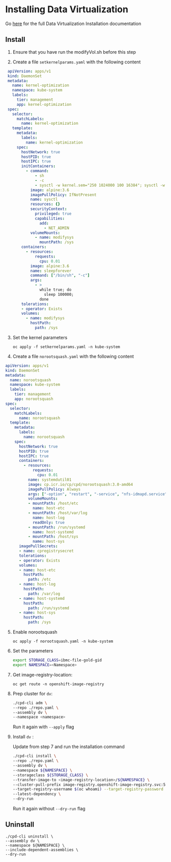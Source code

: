 # Installing Data Virtualization

Go [here](https://www.ibm.com/support/knowledgecenter/SSQNUZ_3.5.0/svc-dv/install-dv.html) for the full Data Virtualization Installation documentation

## Install

1. Ensure that you have run the modifyVol.sh before this step

2. Create a file `setkernelparams.yaml` with the following content

```yaml
 apiVersion: apps/v1
 kind: DaemonSet
 metadata:
   name: kernel-optimization
   namespace: kube-system
   labels:
     tier: management
     app: kernel-optimization
 spec:
   selector:
     matchLabels:
       name: kernel-optimization
   template:
     metadata:
       labels:
         name: kernel-optimization
     spec:
       hostNetwork: true
       hostPID: true
       hostIPC: true
       initContainers:
         - command:
             - sh
             - -c
             - sysctl -w kernel.sem="250 1024000 100 16384"; sysctl -w kernel.msgmax="65536"; sysctl -w kernel.msgmnb="65536"; sysctl -w kernel.msgmni="32768"; sysctl -w kernel.shmmni="16384"; sysctl -w vm.max_map_count="262144"; sysctl -w kernel.shmall="33554432"; sysctl -w kernel.shmmax="68719476736"; sysctl -p;
           image: alpine:3.6
           imagePullPolicy: IfNotPresent
           name: sysctl
           resources: {}
           securityContext:
             privileged: true
             capabilities:
               add:
                 - NET_ADMIN
           volumeMounts:
             - name: modifysys
               mountPath: /sys
       containers:
         - resources:
             requests:
               cpu: 0.01
           image: alpine:3.6
           name: sleepforever
           command: ["/bin/sh", "-c"]
           args:
             - >
               while true; do
                 sleep 100000;
               done
       tolerations:
       - operator: Exists
       volumes:
         - name: modifysys
           hostPath:
             path: /sys
   ```

3. Set the kernel parameters

    `oc apply -f setkernelparams.yaml -n kube-system`

4. Create a file `norootsquash.yaml` with the following content

```yaml
apiVersion: apps/v1
kind: DaemonSet
metadata:
  name: norootsquash
  namespace: kube-system
  labels:
    tier: management
    app: norootsquash
spec:
  selector:
    matchLabels:
      name: norootsquash
  template:
    metadata:
      labels:
        name: norootsquash
    spec:
      hostNetwork: true
      hostPID: true
      hostIPC: true
      containers:
        - resources:
            requests:
              cpu: 0.01
          name: systemdutil01
          image: cp.icr.io/cp/cpd/norootsquash:3.0-amd64
          imagePullPolicy: Always
          args: ["-option", "restart", "-service", "nfs-idmapd.service"]
          volumeMounts:
          - mountPath: /host/etc
            name: host-etc
          - mountPath: /host/var/log
            name: host-log
            readOnly: true
          - mountPath: /run/systemd
            name: host-systemd
          - mountPath: /host/sys
            name: host-sys
      imagePullSecrets:
      - name: cpregistrysecret
      tolerations:
      - operator: Exists
      volumes:
      - name: host-etc
        hostPath:
          path: /etc
      - name: host-log
        hostPath:
          path: /var/log
      - name: host-systemd
        hostPath:
          path: /run/systemd
      - name: host-sys
        hostPath:
          path: /sys
```

5. Enable norootsquash

    `oc apply -f norootsquash.yaml -n kube-system`

6. Set the parameters

    ```bash
    export STORAGE_CLASS=ibmc-file-gold-gid
    export NAMESPACE=<Namespace>
    ```

7. Get image-registry-location:

    `oc get route -n openshift-image-registry`

8. Prep cluster for `dv`:

    ```bash
    ./cpd-cli adm \
    --repo ./repo.yaml \
    --assembly dv \
    --namespace <namespace>
    ```

    Run it again with `--apply` flag

9. Install `dv` :

    Update <image-registry-location> from step 7 and run the installation command

    ```bash
    ./cpd-cli install \
    --repo ./repo.yaml \
    --assembly dv \
    --namespace ${NAMESPACE} \
    --storageclass ${STORAGE_CLASS} \
    --transfer-image-to <image-registry-location>/${NAMESPACE} \
    --cluster-pull-prefix image-registry.openshift-image-registry.svc:5000/${NAMESPACE}  \
    --target-registry-username $(oc whoami) --target-registry-password $(oc whoami -t) --insecure-skip-tls-verify \
    --latest-dependency \
    --dry-run
    ```

    Run it again without `--dry-run` flag

## Uninstall


    ./cpd-cli uninstall \
    --assembly dv \
    --namespace ${NAMESPACE} \
    --include-dependent-assemblies \
    --dry-run
